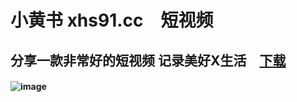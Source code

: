 # 小黄书 xhs91.cc　短视频　

## 分享一款非常好的短视频 记录美好X生活　[下载](https://cn2dl.xiaoquanapp.com/小黄书1300-1109.apk)

#### ![image](https://github.com/xhsbook/family/blob/main/xh.share.qr.png?raw=true)
